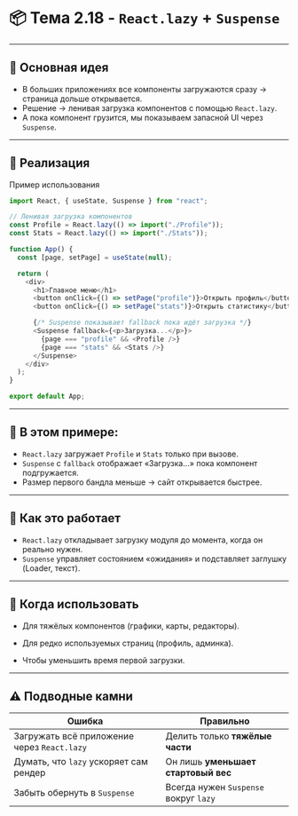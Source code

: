 # 📦 Тема 2.18 - `React.lazy` + `Suspense`

---

## 🚀 Основная идея

- В больших приложениях все компоненты загружаются сразу → страница дольше открывается.
- Решение → ленивая загрузка компонентов с помощью `React.lazy`.
- А пока компонент грузится, мы показываем запасной UI через `Suspense`.

---

## 🔹 Реализация

Пример использования

```javascript
import React, { useState, Suspense } from "react";

// Ленивая загрузка компонентов
const Profile = React.lazy(() => import("./Profile"));
const Stats = React.lazy(() => import("./Stats"));

function App() {
  const [page, setPage] = useState(null);

  return (
    <div>
      <h1>Главное меню</h1>
      <button onClick={() => setPage("profile")}>Открыть профиль</button>
      <button onClick={() => setPage("stats")}>Открыть статистику</button>

      {/* Suspense показывает fallback пока идёт загрузка */}
      <Suspense fallback={<p>Загрузка...</p>}>
        {page === "profile" && <Profile />}
        {page === "stats" && <Stats />}
      </Suspense>
    </div>
  );
}

export default App;
```

---

## 📌 В этом примере:

- `React.lazy` загружает `Profile` и `Stats` только при вызове.
- `Suspense` с `fallback` отображает «Загрузка...» пока компонент подгружается.
- Размер первого бандла меньше → сайт открывается быстрее.

---

## 🔹 Как это работает

- `React.lazy` откладывает загрузку модуля до момента, когда он реально нужен.
- `Suspense` управляет состоянием «ожидания» и подставляет заглушку (Loader, текст).

---

## 🔹 Когда использовать

- Для тяжёлых компонентов (графики, карты, редакторы).

- Для редко используемых страниц (профиль, админка).

- Чтобы уменьшить время первой загрузки.

---

## ⚠️ Подводные камни

| Ошибка                                      | Правильно                             |
| ------------------------------------------- | ------------------------------------- |
| Загружать всё приложение через `React.lazy` | Делить только **тяжёлые части**       |
| Думать, что `lazy` ускоряет сам рендер      | Он лишь **уменьшает стартовый вес**   |
| Забыть обернуть в `Suspense`                | Всегда нужен `Suspense` вокруг `lazy` |
